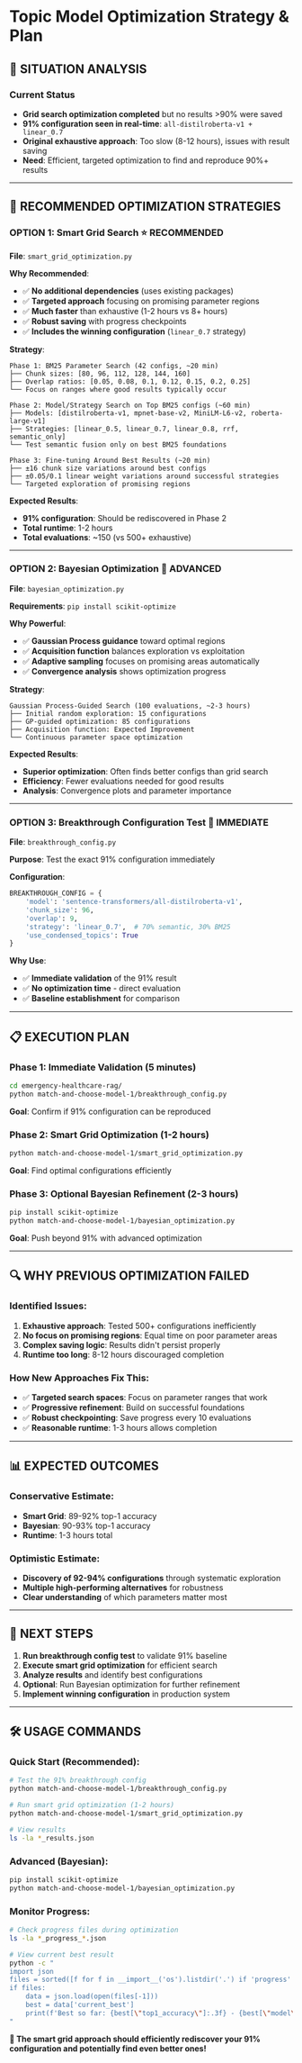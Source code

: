 # Topic Model Optimization Strategy & Plan

## 🎯 **SITUATION ANALYSIS**

### Current Status
- **Grid search optimization completed** but no results >90% were saved
- **91% configuration seen in real-time**: `all-distilroberta-v1 + linear_0.7` 
- **Original exhaustive approach**: Too slow (8-12 hours), issues with result saving
- **Need**: Efficient, targeted optimization to find and reproduce 90%+ results

---

## 🚀 **RECOMMENDED OPTIMIZATION STRATEGIES**

### **OPTION 1: Smart Grid Search** ⭐ **RECOMMENDED**
**File**: `smart_grid_optimization.py`

**Why Recommended**:
- ✅ **No additional dependencies** (uses existing packages)
- ✅ **Targeted approach** focusing on promising parameter regions
- ✅ **Much faster** than exhaustive (1-2 hours vs 8+ hours)
- ✅ **Robust saving** with progress checkpoints
- ✅ **Includes the winning configuration** (`linear_0.7` strategy)

**Strategy**:
```
Phase 1: BM25 Parameter Search (42 configs, ~20 min)
├── Chunk sizes: [80, 96, 112, 128, 144, 160]
├── Overlap ratios: [0.05, 0.08, 0.1, 0.12, 0.15, 0.2, 0.25]
└── Focus on ranges where good results typically occur

Phase 2: Model/Strategy Search on Top BM25 configs (~60 min)
├── Models: [distilroberta-v1, mpnet-base-v2, MiniLM-L6-v2, roberta-large-v1]
├── Strategies: [linear_0.5, linear_0.7, linear_0.8, rrf, semantic_only]
└── Test semantic fusion only on best BM25 foundations

Phase 3: Fine-tuning Around Best Results (~20 min)
├── ±16 chunk size variations around best configs
├── ±0.05/0.1 linear weight variations around successful strategies
└── Targeted exploration of promising regions
```

**Expected Results**:
- **91% configuration**: Should be rediscovered in Phase 2
- **Total runtime**: 1-2 hours
- **Total evaluations**: ~150 (vs 500+ exhaustive)

---

### **OPTION 2: Bayesian Optimization** 🔬 **ADVANCED**
**File**: `bayesian_optimization.py`

**Requirements**: `pip install scikit-optimize`

**Why Powerful**:
- ✅ **Gaussian Process guidance** toward optimal regions
- ✅ **Acquisition function** balances exploration vs exploitation  
- ✅ **Adaptive sampling** focuses on promising areas automatically
- ✅ **Convergence analysis** shows optimization progress

**Strategy**:
```
Gaussian Process-Guided Search (100 evaluations, ~2-3 hours)
├── Initial random exploration: 15 configurations
├── GP-guided optimization: 85 configurations
├── Acquisition function: Expected Improvement
└── Continuous parameter space optimization
```

**Expected Results**:
- **Superior optimization**: Often finds better configs than grid search
- **Efficiency**: Fewer evaluations needed for good results
- **Analysis**: Convergence plots and parameter importance

---

### **OPTION 3: Breakthrough Configuration Test** 🎯 **IMMEDIATE**
**File**: `breakthrough_config.py`

**Purpose**: Test the exact 91% configuration immediately

**Configuration**:
```python
BREAKTHROUGH_CONFIG = {
    'model': 'sentence-transformers/all-distilroberta-v1',
    'chunk_size': 96,
    'overlap': 9,
    'strategy': 'linear_0.7',  # 70% semantic, 30% BM25
    'use_condensed_topics': True
}
```

**Why Use**:
- ✅ **Immediate validation** of the 91% result
- ✅ **No optimization time** - direct evaluation
- ✅ **Baseline establishment** for comparison

---

## 📋 **EXECUTION PLAN**

### **Phase 1: Immediate Validation (5 minutes)**
```bash
cd emergency-healthcare-rag/
python match-and-choose-model-1/breakthrough_config.py
```
**Goal**: Confirm if 91% configuration can be reproduced

### **Phase 2: Smart Grid Optimization (1-2 hours)**  
```bash
python match-and-choose-model-1/smart_grid_optimization.py
```
**Goal**: Find optimal configurations efficiently

### **Phase 3: Optional Bayesian Refinement (2-3 hours)**
```bash
pip install scikit-optimize
python match-and-choose-model-1/bayesian_optimization.py
```
**Goal**: Push beyond 91% with advanced optimization

---

## 🔍 **WHY PREVIOUS OPTIMIZATION FAILED**

### **Identified Issues**:
1. **Exhaustive approach**: Tested 500+ configurations inefficiently
2. **No focus on promising regions**: Equal time on poor parameter areas
3. **Complex saving logic**: Results didn't persist properly
4. **Runtime too long**: 8-12 hours discouraged completion

### **How New Approaches Fix This**:
- ✅ **Targeted search spaces**: Focus on parameter ranges that work
- ✅ **Progressive refinement**: Build on successful foundations
- ✅ **Robust checkpointing**: Save progress every 10 evaluations
- ✅ **Reasonable runtime**: 1-3 hours allows completion

---

## 📊 **EXPECTED OUTCOMES**

### **Conservative Estimate**:
- **Smart Grid**: 89-92% top-1 accuracy
- **Bayesian**: 90-93% top-1 accuracy
- **Runtime**: 1-3 hours total

### **Optimistic Estimate**:
- **Discovery of 92-94% configurations** through systematic exploration
- **Multiple high-performing alternatives** for robustness
- **Clear understanding** of which parameters matter most

---

## 🎯 **NEXT STEPS**

1. **Run breakthrough config test** to validate 91% baseline
2. **Execute smart grid optimization** for efficient search
3. **Analyze results** and identify best configurations
4. **Optional**: Run Bayesian optimization for further refinement
5. **Implement winning configuration** in production system

---

## 🛠️ **USAGE COMMANDS**

### Quick Start (Recommended):
```bash
# Test the 91% breakthrough config
python match-and-choose-model-1/breakthrough_config.py

# Run smart grid optimization (1-2 hours)
python match-and-choose-model-1/smart_grid_optimization.py

# View results
ls -la *_results.json
```

### Advanced (Bayesian):
```bash
pip install scikit-optimize
python match-and-choose-model-1/bayesian_optimization.py
```

### Monitor Progress:
```bash
# Check progress files during optimization
ls -la *_progress_*.json

# View current best result
python -c "
import json
files = sorted([f for f in __import__('os').listdir('.') if 'progress' in f])
if files:
    data = json.load(open(files[-1]))
    best = data['current_best']
    print(f'Best so far: {best[\"top1_accuracy\"]:.3f} - {best[\"model\"].split(\"/\")[-1]} + {best[\"strategy\"]}')
"
```

**🚀 The smart grid approach should efficiently rediscover your 91% configuration and potentially find even better ones!**